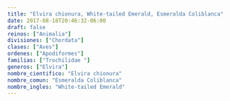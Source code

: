 ```yaml
---
title: "Elvira chionura, White-tailed Emerald, Esmeralda Coliblanca"
date: 2017-08-18T20:46:32-06:00
draft: false
reinos: ["Animalia"]
divisiones: ["Chordata"]
clases: ["Aves"]
ordenes: ["Apodiformes"]
familias: ["Trochilidae "]
generos: ["Elvira"]
nombre_cientifico: "Elvira chionura"
nombre_comun: "Esmeralda Coliblanca"
nombre_ingles: "White-tailed Emerald"
---
```

